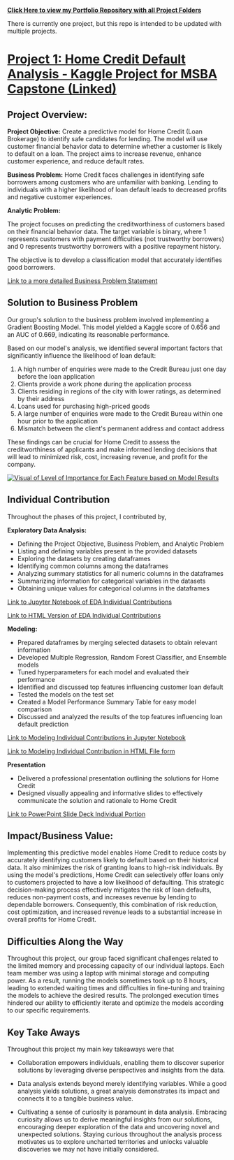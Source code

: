 
**[Click Here to view my Portfolio Repository with all Project Folders](https://github.com/justinhamilton125/Justin_Hamilton_Portfolio/tree/main)**

There is currently one project, but this repo is intended to be updated with multiple projects.


# [Project 1: Home Credit Default Analysis - Kaggle Project for MSBA Capstone (Linked)](https://github.com/justinhamilton125/Justin_Hamilton_Portfolio/tree/main/Project%201:%20Home%20Credit%20Default%20Model%20Files)

## Project Overview:

**Project Objective:** 
Create a predictive model for Home Credit (Loan Brokerage) to identify safe candidates for lending. The model will use customer financial behavior data to determine whether a customer is likely to default on a loan. The project aims to increase revenue, enhance customer experience, and reduce default rates.


**Business Problem:**
Home Credit faces challenges in identifying safe borrowers among customers who are unfamiliar with banking. Lending to individuals with a higher likelihood of loan default leads to decreased profits and negative customer experiences.


**Analytic Problem:**

The project focuses on predicting the creditworthiness of customers based on their financial behavior data. The target variable is binary, where 1 represents customers with payment difficulties (not trustworthy borrowers) and 0 represents trustworthy borrowers with a positive repayment history. 

The objective is to develop a classification model that accurately identifies good borrowers.

[Link to a more detailed Business Problem Statement](https://github.com/justinhamilton125/Justin_Hamilton_Portfolio/blob/main/Project%201%3A%20Home%20Credit%20Default%20Model%20Files/Business%20Problem%20Statement%20Home%20Credit%20Justin%20Hamilton.pdf)


## Solution to Business Problem
Our group's solution to the business problem involved implementing a Gradient Boosting Model. This model yielded a Kaggle score of 0.656 and an AUC of 0.669, indicating its reasonable performance.

Based on our model's analysis, we identified several important factors that significantly influence the likelihood of loan default:

1. A high number of enquiries were made to the Credit Bureau just one day before the loan application
2. Clients provide a work phone during the application process
3. Clients residing in regions of the city with lower ratings, as determined by their address
4. Loans used for purchasing high-priced goods
5. A large number of enquiries were made to the Credit Bureau within one hour prior to the application
6. Mismatch between the client's permanent address and contact address

These findings can be crucial for Home Credit to assess the creditworthiness of applicants and make informed lending decisions that will lead to minimized risk, cost, increasing revenue, and profit for the company.


[![Visual of Level of Importance for Each Feature based on Model Results](https://github.com/justinhamilton125/Justin_Hamilton_Portfolio/blob/main/Project%201%3A%20Home%20Credit%20Default%20Model%20Files/Feature%20Importance%20Solution%20Graph.png)](https://github.com/justinhamilton125/Justin_Hamilton_Portfolio/blob/main/Project%201%3A%20Home%20Credit%20Default%20Model%20Files/Feature%20Importance%20Solution%20Graph.png)


## Individual Contribution

Throughout the phases of this project, I contributed by,

**Exploratory Data Analysis:**

- Defining the Project Objective, Business Problem, and Analytic Problem
- Listing and defining variables present in the provided datasets
- Exploring the datasets by creating dataframes
- Identifying common columns among the dataframes
- Analyzing summary statistics for all numeric columns in the dataframes
- Summarizing information for categorical variables in the datasets
- Obtaining unique values for categorical columns in the dataframes


[Link to Jupyter Notebook of EDA Individual Contributions](https://github.com/justinhamilton125/Justin_Hamilton_Portfolio/blob/main/Project%201%3A%20Home%20Credit%20Default%20Model%20Files/Exploratory%20Data%20Analysis%20Files/Justin%20Hamilton%20EDA%20Individual%20Contribution.ipynb)

[Link to HTML Version of EDA Individual Contributions](https://github.com/justinhamilton125/Justin_Hamilton_Portfolio/blob/main/Project%201%3A%20Home%20Credit%20Default%20Model%20Files/Exploratory%20Data%20Analysis%20Files/Justin%20Hamilton%20EDA%20Individual%20Contribution%20(1).html)

**Modeling:**

- Prepared dataframes by merging selected datasets to obtain relevant information
- Developed Multiple Regression, Random Forest Classifier, and Ensemble models
- Tuned hyperparameters for each model and evaluated their performance
- Identified and discussed top features influencing customer loan default
- Tested the models on the test set
- Created a Model Performance Summary Table for easy model comparison
- Discussed and analyzed the results of the top features influencing loan default prediction

[Link to Modeling Individual Contributions in Jupyter Notebook](https://github.com/justinhamilton125/Justin_Hamilton_Portfolio/blob/main/Project%201%3A%20Home%20Credit%20Default%20Model%20Files/Modeling%20Files/%20Justin%20Hamilton%20Modeling%20Individual%20Contributions.ipynb)

[Link to Modeling Individual Contribution in HTML File form](https://github.com/justinhamilton125/Justin_Hamilton_Portfolio/blob/main/Project%201%3A%20Home%20Credit%20Default%20Model%20Files/Modeling%20Files/_Justin%20Hamilton%20Modeling%20Individual%20Contributions%20(2).html)

**Presentation**
- Delivered a professional presentation outlining the solutions for Home Credit
- Designed visually appealing and informative slides to effectively communicate the solution and rationale to Home Credit

[Link to PowerPoint Slide Deck Individual Portion](https://github.com/justinhamilton125/Justin_Hamilton_Portfolio/blob/main/Project%201%3A%20Home%20Credit%20Default%20Model%20Files/Justin%20Hamilton%20Presentation%20Portion%20Slide%20Deck.pptx)

## Impact/Business Value:

Implementing this predictive model enables Home Credit to reduce costs by accurately identifying customers likely to default based on their historical data. It also minimizes the risk of granting loans to high-risk individuals. By using the model's predictions, Home Credit can selectively offer loans only to customers projected to have a low likelihood of defaulting. This strategic decision-making process effectively mitigates the risk of loan defaults, reduces non-payment costs, and increases revenue by lending to dependable borrowers. Consequently, this combination of risk reduction, cost optimization, and increased revenue leads to a substantial increase in overall profits for Home Credit.

## Difficulties Along the Way

Throughout this project, our group faced significant challenges related to the limited memory and processing capacity of our individual laptops. Each team member was using a laptop with minimal storage and computing power. As a result, running the models sometimes took up to 8 hours, leading to extended waiting times and difficulties in fine-tuning and training the models to achieve the desired results. The prolonged execution times hindered our ability to efficiently iterate and optimize the models according to our specific requirements.


## Key Take Aways
Throughout this project my main key takeaways were that 
- Collaboration empowers individuals, enabling them to discover superior solutions by leveraging diverse perspectives and insights from the data.

- Data analysis extends beyond merely identifying variables. While a good analysis yields solutions, a great analysis demonstrates its impact and connects it to a tangible business value.

- Cultivating a sense of curiosity is paramount in data analysis. Embracing curiosity allows us to derive meaningful insights from our solutions, encouraging deeper exploration of the data and uncovering novel and unexpected solutions. Staying curious throughout the analysis process motivates us to explore uncharted territories and unlocks valuable discoveries we may not have initially considered.
